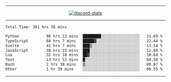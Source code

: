 <a href="https://www.github.com/ripavoid" target="_blank" rel="noreferrer">

-------

<div align='center'>
    <a href='https://discordapp.com/users/825178146797518881'>
        <img align='center' alt='discord-stats' src='https://api.discord-status.me/825178146797518881?nitro&boost=4&gradient=%231e0b1a%2C%23000000%2C%23000000%2C%23160316'></img>
    </a>
</div>

-------

<!--START_SECTION:waka-->

```txt
Total Time: 301 hrs 58 mins

Python            96 hrs 13 mins  ████████░░░░░░░░░░░░░░░░░   31.69 %
TypeScript        68 hrs 7 mins   █████▓░░░░░░░░░░░░░░░░░░░   22.44 %
Svelte            41 hrs 7 mins   ███▒░░░░░░░░░░░░░░░░░░░░░   13.54 %
JavaScript        38 hrs 15 mins  ███░░░░░░░░░░░░░░░░░░░░░░   12.60 %
Lua               32 hrs 18 mins  ██▓░░░░░░░░░░░░░░░░░░░░░░   10.64 %
Text              13 hrs 53 mins  █░░░░░░░░░░░░░░░░░░░░░░░░   04.58 %
Bash              2 hrs 38 mins   ▒░░░░░░░░░░░░░░░░░░░░░░░░   00.87 %
Other             1 hr 39 mins    ░░░░░░░░░░░░░░░░░░░░░░░░░   00.55 %
```

<!--END_SECTION:waka-->

-------
